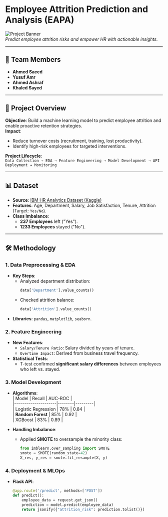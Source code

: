 # Employee Attrition Prediction and Analysis (EAPA)

![Project Banner](https://via.placeholder.com/800x200.png?text=Employee+Attrition+Prediction+Analysis)  
*Predict employee attrition risks and empower HR with actionable insights.*

---

## 👥 Team Members
- **Ahmed Saeed**
- **Yusuf Amr**
- **Ahmed Ashraf**
- **Khaled Sayed**

---

## 📌 Project Overview
**Objective**: Build a machine learning model to predict employee attrition and enable proactive retention strategies.  
**Impact**:  
- Reduce turnover costs (recruitment, training, lost productivity).  
- Identify high-risk employees for targeted interventions.  

**Project Lifecycle**:  
`Data Collection → EDA → Feature Engineering → Model Development → API Deployment → Monitoring`

---

## 📊 Dataset
- **Source**: [IBM HR Analytics Dataset (Kaggle)](https://www.kaggle.com/datasets/pavansubhasht/ibm-hr-analytics-attrition-dataset)  
- **Features**: Age, Department, Salary, Job Satisfaction, Tenure, Attrition (Target: `Yes/No`).  
- **Class Imbalance**:  
  - **237 Employees** left ("Yes").  
  - **1233 Employees** stayed ("No").  

---

## 🛠️ Methodology

### 1. Data Preprocessing & EDA
- **Key Steps**:  
  - Analyzed department distribution:  
    ```python
    data['Department'].value_counts()
    ```
  - Checked attrition balance:  
    ```python
    data['Attrition'].value_counts()
    ```
- **Libraries**: `pandas`, `matplotlib`, `seaborn`.

### 2. Feature Engineering
- **New Features**:  
  - `Salary/Tenure Ratio`: Salary divided by years of tenure.  
  - `Overtime Impact`: Derived from business travel frequency.  
- **Statistical Tests**:  
  - T-test confirmed **significant salary differences** between employees who left vs. stayed.

### 3. Model Development
- **Algorithms**:  
  | Model               | Recall | AUC-ROC |  
  |---------------------|--------|---------|  
  | Logistic Regression | 78%    | 0.84    |  
  | **Random Forest**   | 85%    | 0.92    |  
  | XGBoost             | 83%    | 0.89    |  

- **Handling Imbalance**:  
  - Applied **SMOTE** to oversample the minority class:  
    ```python
    from imblearn.over_sampling import SMOTE
    smote = SMOTE(random_state=42)
    X_res, y_res = smote.fit_resample(X, y)
    ```

### 4. Deployment & MLOps
- **Flask API**:  
  ```python
  @app.route('/predict', methods=['POST'])
  def predict():
      employee_data = request.get_json()
      prediction = model.predict(employee_data)
      return jsonify({"attrition_risk": prediction.tolist()})
